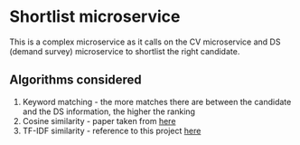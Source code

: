 # Shortlist microservice
This is a complex microservice as it calls on the CV microservice and DS (demand survey) microservice to shortlist the right candidate.

## Algorithms considered
1. Keyword matching - the more matches there are between the candidate and the DS information, the higher the ranking
2. Cosine similarity - paper taken from [here](https://www.researchgate.net/publication/366706213_Evaluating_Automatic_CV_Shortlisting_Tool_For_Job_Recruitment_Based_On_Machine_Learning_Techniques)
3. TF-IDF similarity - reference to this project [here](https://github.com/harsha-chirumamilla/resume-screening)

